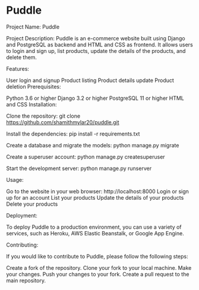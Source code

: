 # Puddle
Project Name: Puddle

Project Description: Puddle is an e-commerce website built using Django and PostgreSQL as backend and HTML and CSS as frontend. It allows users to login and sign up, list products, update the details of the products, and delete them.

Features:

User login and signup
Product listing
Product details update
Product deletion
Prerequisites:

Python 3.6 or higher
Django 3.2 or higher
PostgreSQL 11 or higher
HTML and CSS
Installation:

Clone the repository:
git clone https://github.com/shamithmylar20/puddle.git

Install the dependencies:
pip install -r requirements.txt

Create a database and migrate the models:
python manage.py migrate

Create a superuser account:
python manage.py createsuperuser

Start the development server:
python manage.py runserver

Usage:

Go to the website in your web browser: http://localhost:8000
Login or sign up for an account
List your products
Update the details of your products
Delete your products

Deployment:

To deploy Puddle to a production environment, you can use a variety of services, such as Heroku, AWS Elastic Beanstalk, or Google App Engine.

Contributing:

If you would like to contribute to Puddle, please follow the following steps:

Create a fork of the repository.
Clone your fork to your local machine.
Make your changes.
Push your changes to your fork.
Create a pull request to the main repository.
